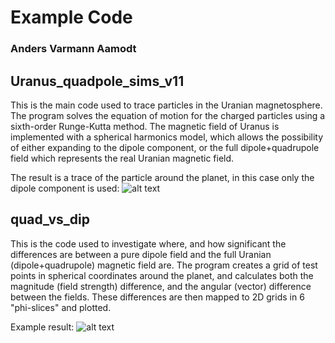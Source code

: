 # Example Code
### Anders Varmann Aamodt

## Uranus_quadpole_sims_v11
This is the main code used to trace particles in the Uranian magnetosphere.
The program solves the equation of motion for the charged particles using a sixth-order Runge-Kutta method.
The magnetic field of Uranus is implemented with a spherical harmonics model, which allows the possibility of
either expanding to the dipole component, or the full dipole+quadrupole field which represents the real Uranian magnetic field.

The result is a trace of the particle around the planet, in this case only the dipole component is used:
![alt text](https://www.linkpicture.com/q/uranus_dipole_trace.png)

## quad_vs_dip
This is the code used to investigate where, and how significant the differences are between a pure dipole field
and the full Uranian (dipole+quadrupole) magnetic field are. The program creates a grid of test points in spherical
coordinates around the planet, and calculates both the magnitude (field strength) difference, and the angular (vector) difference
between the fields. These differences are then mapped to 2D grids in 6 "phi-slices" and plotted.

Example result:
![alt text](https://www.linkpicture.com/q/magnitude_difference.png)

